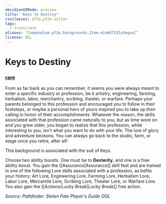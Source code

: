 ```yaml
---
obsidianUIMode: preview
title: "Keys to Destiny"
cssclasses: pf2e,pf2e-action
tags:
  - trait/rare
aliases: "Compendium.pf2e.backgrounds.Item.m2sWdTIXlyXmqsuC"
license: OGL
---
```

# Keys to Destiny

### [rare](rare "Rare Rarity Trait")






From as far back as you can remember, it seems you were always meant to enter a specific industry or profession, be it artistry, engineering, farming, herbalism, labor, merchantry, scribing, theater, or warfare. Perhaps your parents belonged to this profession and encouraged you to follow in their footsteps, or maybe a personal hero of yours inspired you to take up their calling in honor of their accomplishments. Whatever the reason, the skills associated with that profession came naturally to you, but as time wore on and you grew older, you began to realize that this profession, while interesting to you, isn't what you want to do with your life. The lure of glory and adventure beckons. You can always go back to the studio, farm, or stage once you retire, after all!

This background is associated with the suit of Keys.

Choose two ability boosts. One must be to **Dexterity**, and one is a free ability boost. You gain the [[Assurance|Assurance]] skill feat and are trained in one of the following Lore skills associated with a profession, as befits your history: Art Lore, Engineering Lore, Farming Lore, Herbalism Lore, Labor Lore, Mercantile Lore, Scribing Lore, Theater Lore, or Warfare Lore. You also gain the [[Actions/Lucky Break|Lucky Break]] free action.

*Source: Pathfinder: Stolen Fate Player's Guide*
*OGL*